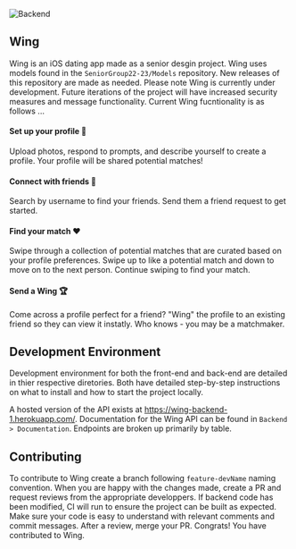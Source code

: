 
![Backend](https://github.com/SeniorGroup-22-23/Wing/actions/workflows/swift-backend.yml/badge.svg)   


## Wing

Wing is an iOS dating app made as a senior desgin project. Wing uses models found in the `SeniorGroup22-23/Models` repository. New releases of this repository are made as needed. Please note Wing is currently under development. Future iterations of the project will have increased security measures and message functionality. Current Wing fucntionality is as follows ... 

#### Set up your profile :woman:
Upload photos, respond to prompts, and describe yourself to create a profile. Your profile will be shared potential matches!   

#### Connect with friends :two_women_holding_hands:
Search by username to find your friends. Send them a friend request to get started.


#### Find your match :heart:
Swipe through a collection of potential matches that are curated based on your profile preferences. Swipe up to like a potential match and down to move on to the next person. Continue swiping to find your match. 

#### Send a Wing :trophy:
Come across a profile perfect for a friend? "Wing" the profile to an existing friend so they can view it instatly. Who knows - you may be a matchmaker. 


## Development Environment      
Development environment for both the front-end and back-end are detailed in thier respective diretories. Both have detailed step-by-step instructions on what to install and how to start the project locally. 

A hosted version of the API exists at https://wing-backend-1.herokuapp.com/. Documentation for the Wing API can be found in `Backend > Documentation`. Endpoints are broken up primarily by table. 


## Contributing
To contribute to Wing create a branch following `feature-devName` naming convention. When you are happy with the changes made, create a PR and request reviews from the appropriate developpers. If backend code has been modified, CI will run to ensure the project can be built as expected. Make sure your code is easy to understand with relevant comments and commit messages. After a review, merge your PR. Congrats! You have contributed to Wing. 
